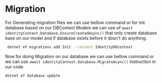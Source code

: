 # Migration

For Generating migration files we can use bellow command or for init database based on our DBContext Models we can use of `await identityContext.Database.EnsureCreatedAsync()` that only create database base on our model and if database exists before it dosn't do anything.

``` bash
 dotnet ef migrations add Init --context IdentityDbContext
```
Now for doing Migration on our database we can use bellow command or we can use `await identityContext.Database.MigrateAsync()` instruction in our code 

``` bash
dotnet ef database update
```